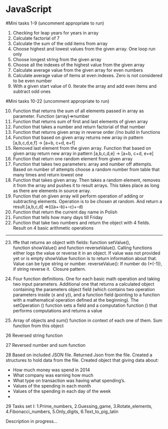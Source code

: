 # JavaScript

#Mini tasks 1-9 (uncomment appropriate to run)

1. Checking for leap years for years in array
2. Calculate factorial of 7
3. Calculate the sum of the odd items from array
4. Choose highest and lowest values from the given array. One loop run only
5. Choose longest string from the given array
6. Choose all the indexes of the highest value from the given array
7. Calculate average value from the given array for even numbers
8. Calculate average value of items at even indexes. Zero is not considered to be even number
9. With a given start value of 0. Iterate the array and add even items and subtract odd ones

#Mini tasks 10-22 (uncomment appropriate to run)

10. Function that returns the sum of all elements passed in array as parameter. Function (array)=>number
11. Function that returns sum of first and last elements of given array
12. Function that takes a number and return factorial of that number
13. Function that returns given array in reverse order //no build in functions
14. Function that based on given array returns new array in pattern [a,b,c,d,e,f] -> [a+b, c+d, e+f]
15. Removed last element from the given array. Function that based on given array return new array in pattern [a,b,c,d,e] -> [a+b, c+d, e+e]
16. Function that return one random element from given array
17. Function that takes two parameters: array and number off attempts. Based on number of attempts choose a random number from table that many times and return lowest one
18. Function that takes given array. Then takes a random element, removes it from the array and pushes it to result arrays. This takes place as long as there are elements in source array.
19. Function that on given array will perform operation of adding or subtracting elements. Operation is to be chosen at random. And return a result.[a,b,c,d] =>(((a+-b)+-c)+-d)
20. Function that return the current day name in Polish
21. Function that tells how many days till Friday
22. Function that take two numbers and return the object with 4 fields. Result on 4 basic arithmetic operations
--------------------------------------------------------------------------------------------------------------------------------------

23. Iffe that returns an object with fields: function setValue(), function showValue() and function reverseValue(). Calling functions either logs the value or reverse it in an object. If value was not provided yet or is empty showValue function is to return information about that. Value can be type string or number. reverseValue():  If number do (*(-1)), if string reverse it.  Closure pattern.

24. Four function definitions. One for each basic math operation and taking two input parameters. Additional one that returns a calculated object containing the parameters object field (which contains two operation parameters inside (x and y)), and a function field (pointing to a function with a mathematical operation defined at the beginning). The setOperation () function sets a field and a computation function () that performs computations and returns a value

25. Array of objects and sum() function in context of each one of them. Sum function from this object  	

26 Reversed string function

27 Reversed number and sum function

28 Based on included JSON file. Returned Json from the file. Created a structures to hold data from the file. Created object that giving data about:

 - How much money was spend in 2014
 - What company was earning how much
 - What type on transaction was having what spending’s.
 - Values of the spending in each month
 - Values of the spending in each day of the week
 - 
29 Tasks set I: 1.Prime_numbers, 2.Guessing_game, 3.Rotate_elements, 4.Fibonacci_numbers, 5.Only_digits, 6.Text_to_pig_latin

Description in progress...
